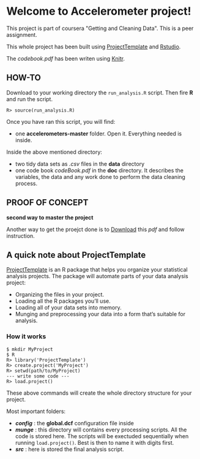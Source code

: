 
# Welcome to Accelerometer project!

This project is part of coursera "Getting and Cleaning Data". This is a peer
assignment.

This whole project has been built using [ProjectTemplate](http://projecttemplate.net)
 and [Rstudio](http://www.rstudio.com/). 

The *codebook.pdf* has been writen using [Knitr](http://yihui.name/knitr/).


## HOW-TO

Download to your working directory the `run_analysis.R` script. Then fire **R**
and run the script.
```
R> source(run_analysis.R)
```
Once you have ran this script, you will find:

* one **accelerometers-master** folder. Open it. Everything needed is inside.

Inside the above mentioned directory:

* two tidy data sets as *.csv* files in the **data** directory
* one code book *codeBook.pdf* in the **doc** directory. It describes the variables, 
the data and any work done to perform the data cleaning process. 


## PROOF OF CONCEPT 
**second way to master the project** 

Another way to get the proejct done is to [Download](https://drive.google.com/file/d/0BzNXwOua274uNXhZczF5X0tRSUU/edit?usp=sharing)
this *pdf* and follow instruction.


## A quick note about ProjectTemplate
[ProjectTemplate](http://projecttemplate.net)
is an R package that helps you organize your statistical
analysis projects. The package will automate parts of your data analysis project:

* Organizing the files in your project.
* Loading all the R packages you’ll use.
* Loading all of your data sets into memory.
* Munging and preprocessing your data into a form that’s suitable for analysis.


### How it works
```
$ mkdir MyProject
$ R
R> library('ProjectTemplate')
R> create.project('MyProject')
R> setwd(path/to/MyProject)
--- write some code --- 
R> load.project()
```
These above commands will create the whole directory structure for your project.

Most important folders:

* ***config*** : the **global.dcf** configuration file inside
* ***munge*** : this directory will contains every processing scripts. All the 
code is stored here. The scripts will be exectuded sequentially when running 
`load.project()`. Best is then to name it with digits first.
* ***src*** : here is stored the final analysis script.






